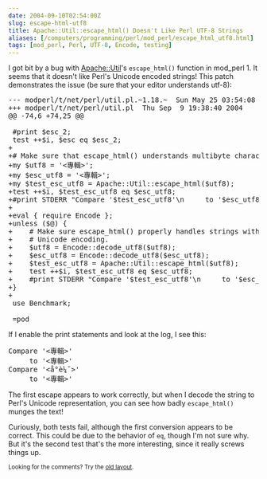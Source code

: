 ```yaml
--- 
date: 2004-09-10T02:54:00Z
slug: escape-html-utf8
title: Apache::Util::escape_html() Doesn't Like Perl UTF-8 Strings
aliases: [/computers/programming/perl/mod_perl/escape_html_utf8.html]
tags: [mod_perl, Perl, UTF-8, Encode, testing]
---
```


<p>I got bit by a bug with <a href="http://search.cpan.org/dist/mod_perl-1.29/Util/Util.pm" title="Apache::Util on CPAN">Apache::Util</a>'s <code>escape_html()</code> function in mod_perl 1. It seems that it doesn't like Perl's Unicode encoded strings! This patch demonstrates the issue (be sure that your editor understands utf-8):</p>

<pre>
--- modperl/t/net/perl/util.pl.~1.18.~	Sun May 25 03:54:08 2003+++ modperl/t/net/perl/util.pl	Thu Sep  9 19:38:40 2004@@ -74,6 +74,25 @@  #print $esc_2; test ++$i, $esc eq $esc_2;++# Make sure that escape_html() understands multibyte characters.+my $utf8 = &#x0027;&lt;專輯&gt;&#x0027;;+my $esc_utf8 = &#x0027;&lt;專輯&gt;&#x0027;;+my $test_esc_utf8 = Apache::Util::escape_html($utf8);+test ++$i, $test_esc_utf8 eq $esc_utf8;+#print STDERR "Compare &#x0027;$test_esc_utf8&#x0027;\n     to &#x0027;$esc_utf8&#x0027;\n";++eval { require Encode };+unless ($@) {+    # Make sure escape_html() properly handles strings with Perl&#x0027;s+    # Unicode encoding.+    $utf8 = Encode::decode_utf8($utf8);+    $esc_utf8 = Encode::decode_utf8($esc_utf8);+    $test_esc_utf8 = Apache::Util::escape_html($utf8);+    test ++$i, $test_esc_utf8 eq $esc_utf8;+    #print STDERR "Compare &#x0027;$test_esc_utf8&#x0027;\n     to &#x0027;$esc_utf8&#x0027;\n";+}+ use Benchmark;  =pod
</pre>

<p>If I enable the print statements and look at the log, I see this:</p>

<pre>
Compare '&lt;專輯&gt;'
     to '&lt;專輯&gt;'
Compare '&lt;å°è¼¯&gt;'
     to '&lt;專輯&gt;'
</pre>

<p>The first escape appears to work correctly, but when I decode the string to Perl's Unicode representation, you can see how badly <code>escape_html()</code> munges the text!</p>

<p>Curiously, both tests fail, although the first conversion appears to be correct. This could be due to the behavior of <code>eq</code>, though I'm not sure why. But it's the second test that's the more interesting, since it really screws things up.</p>

<p class="past"><small>Looking for the comments? Try the <a rel="nofollow" href="//past.justatheory.com/computers/programming/perl/mod_perl/escape_html_utf8.html">old layout</a>.</small></p>


